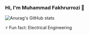 ### Hi, I'm Muhammad Fakhrurrozi 👋

![Anurag's GitHub stats](https://github-readme-stats.vercel.app/api?username=sifakhru&show_icons=true&theme=vue-dark)


⚡ Fun fact: Electrical Engineering
